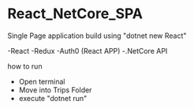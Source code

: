 # React_NetCore_SPA

Single Page application build using "dotnet new React"

-React
-Redux
-Auth0 (React APP)
-.NetCore API

how to run

- Open terminal
- Move into Trips Folder
- execute "dotnet run"
